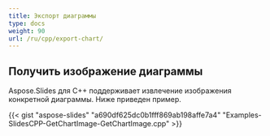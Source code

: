 ```yaml
---
title: Экспорт диаграммы
type: docs
weight: 90
url: /ru/cpp/export-chart/
---
```


## **Получить изображение диаграммы**
Aspose.Slides для C++ поддерживает извлечение изображения конкретной диаграммы. Ниже приведен пример. 

{{< gist "aspose-slides" "a690df625dc0b1fff869ab198affe7a4" "Examples-SlidesCPP-GetChartImage-GetChartImage.cpp" >}}